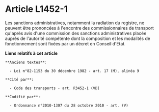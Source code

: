 # Article L1452-1

Les sanctions administratives, notamment la radiation du registre, ne peuvent être prononcées à l'encontre des
commissionnaires de transport qu'après avis d'une commission des sanctions administratives placée auprès de l'autorité
compétente dont la composition et les modalités de fonctionnement sont fixées par un décret en Conseil d'Etat.

**Liens relatifs à cet article**

	**Anciens textes**:

	  - Loi n°82-1153 du 30 décembre 1982 - art. 17 (M), alinéa 9

	**Cité par**:

	  - Code des transports - art. R3452-1 (VD)

	**Codifié par**:

	  - Ordonnance n°2010-1307 du 28 octobre 2010 - art. (V)

